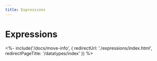 ```yaml
---
title: Expressions
---
```


# Expressions

<%- include('/docs/move-info', { redirectUrl: './expressions/index.html', redirectPageTitle: '/datatypes/index' }) %>
